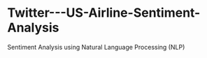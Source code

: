 # Twitter---US-Airline-Sentiment-Analysis
Sentiment Analysis using Natural Language Processing (NLP)
